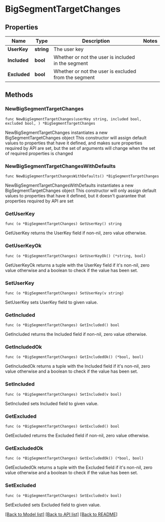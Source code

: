 # BigSegmentTargetChanges

## Properties

Name | Type | Description | Notes
------------ | ------------- | ------------- | -------------
**UserKey** | **string** | The user key | 
**Included** | **bool** | Whether or not the user is included in the segment | 
**Excluded** | **bool** | Whether or not the user is excluded from the segment | 

## Methods

### NewBigSegmentTargetChanges

`func NewBigSegmentTargetChanges(userKey string, included bool, excluded bool, ) *BigSegmentTargetChanges`

NewBigSegmentTargetChanges instantiates a new BigSegmentTargetChanges object
This constructor will assign default values to properties that have it defined,
and makes sure properties required by API are set, but the set of arguments
will change when the set of required properties is changed

### NewBigSegmentTargetChangesWithDefaults

`func NewBigSegmentTargetChangesWithDefaults() *BigSegmentTargetChanges`

NewBigSegmentTargetChangesWithDefaults instantiates a new BigSegmentTargetChanges object
This constructor will only assign default values to properties that have it defined,
but it doesn't guarantee that properties required by API are set

### GetUserKey

`func (o *BigSegmentTargetChanges) GetUserKey() string`

GetUserKey returns the UserKey field if non-nil, zero value otherwise.

### GetUserKeyOk

`func (o *BigSegmentTargetChanges) GetUserKeyOk() (*string, bool)`

GetUserKeyOk returns a tuple with the UserKey field if it's non-nil, zero value otherwise
and a boolean to check if the value has been set.

### SetUserKey

`func (o *BigSegmentTargetChanges) SetUserKey(v string)`

SetUserKey sets UserKey field to given value.


### GetIncluded

`func (o *BigSegmentTargetChanges) GetIncluded() bool`

GetIncluded returns the Included field if non-nil, zero value otherwise.

### GetIncludedOk

`func (o *BigSegmentTargetChanges) GetIncludedOk() (*bool, bool)`

GetIncludedOk returns a tuple with the Included field if it's non-nil, zero value otherwise
and a boolean to check if the value has been set.

### SetIncluded

`func (o *BigSegmentTargetChanges) SetIncluded(v bool)`

SetIncluded sets Included field to given value.


### GetExcluded

`func (o *BigSegmentTargetChanges) GetExcluded() bool`

GetExcluded returns the Excluded field if non-nil, zero value otherwise.

### GetExcludedOk

`func (o *BigSegmentTargetChanges) GetExcludedOk() (*bool, bool)`

GetExcludedOk returns a tuple with the Excluded field if it's non-nil, zero value otherwise
and a boolean to check if the value has been set.

### SetExcluded

`func (o *BigSegmentTargetChanges) SetExcluded(v bool)`

SetExcluded sets Excluded field to given value.



[[Back to Model list]](../README.md#documentation-for-models) [[Back to API list]](../README.md#documentation-for-api-endpoints) [[Back to README]](../README.md)


